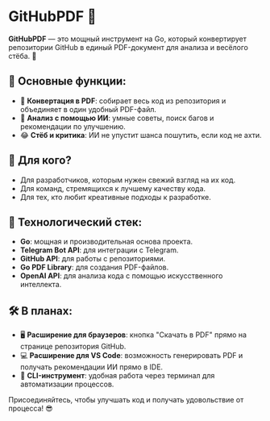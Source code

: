 # GitHubPDF 📄

**GitHubPDF** — это мощный инструмент на Go, который конвертирует репозитории GitHub в единый PDF-документ для анализа и весёлого стёба. 🚀  

## 🌟 Основные функции:  
- 📂 **Конвертация в PDF**: собирает весь код из репозитория и объединяет в один удобный PDF-файл.  
- 🤖 **Анализ с помощью ИИ**: умные советы, поиск багов и рекомендации по улучшению.  
- 😂 **Стёб и критика**: ИИ не упустит шанса пошутить, если код не ахти.  

## 🎯 Для кого?  
- Для разработчиков, которым нужен свежий взгляд на их код.  
- Для команд, стремящихся к лучшему качеству кода.  
- Для тех, кто любит креативные подходы к разработке.  

## 🔧 Технологический стек:  
- **Go**: мощная и производительная основа проекта.  
- **Telegram Bot API**: для интеграции с Telegram.  
- **GitHub API**: для работы с репозиториями.  
- **Go PDF Library**: для создания PDF-файлов.  
- **OpenAI API**: для анализа кода с помощью искусственного интеллекта.  

## 🛠️ В планах:  
- 🖥️ **Расширение для браузеров**: кнопка "Скачать в PDF" прямо на странице репозитория GitHub.  
- 💻 **Расширение для VS Code**: возможность генерировать PDF и получать рекомендации ИИ прямо в IDE.  
- 🔄 **CLI-инструмент**: удобная работа через терминал для автоматизации процессов.  

Присоединяйтесь, чтобы улучшать код и получать удовольствие от процесса! 😎  
